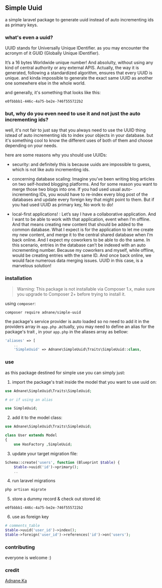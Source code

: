 ## Simple Uuid

a simple laravel package to generate uuid instead of auto incrementing ids as primary keys.

### what's even a uuid?
UUID stands for Universally Unique IDentifier. as you may encounter the acronym of it GUID (Globally Unique IDentifier).

It’s a 16 bytes Worldwide unique number! And absolulty, without using any kind of central authority or any external APIS. Actually, the way it is generated, following a standardized algorithm, ensures that every UUID is unique. and kinda impossible to generate the exact same UUID as another one somewhere else in the whole world.

and generally, it's something that looks like this:
```
e0fbbbb1-446c-4a75-be2e-746f555722b2
```
### but, why do you even need to use it and not just the auto incrementing ids?
well, it's not fair to just say that you always need to use the UUID thing istead of auto incrementing ids to index your objects in your database. but it's something cool to know the different uses of both of them and choose depending on your needs.

here are some reasons why you should use UUIDs:
* security: and definitely this is because uuids are impossible to guess, which is not like auto incrementing ids. 

* concerning database scaling: Imagine you’ve been writing blog articles on two self-hosted blogging platforms. And for some reason you want to merge those two blogs into one. If you had used usual auto-incrementing IDs, you would have to re-index every blog post of the databases and update every foreign key that might point to them. But if you had used UUID as primary key, No work to do!

* local-first applications! : Let’s say I have a collaborative application. And I want to be able to work with that application, event when I’m offline. And that means creating new content that should be added to the common database. What I expect is for the application to let me create my new content, and merge it to the central shared database when I’m back online. And I expect my coworkers to be able to do the same. In this scenario, entries in the database can’t be indexed with an auto incrementing number. Because my coworkers and myself, while offline, would be creating entries with the same ID. And once back online, we would face numerous data merging issues. UUID in this case, is a marvelous solution!

### installation 
> Warning: This package is not installable via Composer 1.x, make sure you upgrade to Composer 2+ before trying to install it.

using `composer`:

```
composer require adnane/simple-uuid
```
the package's service provider is auto loaded so no need to add it in the providers array in `app.php` .actually, you may need to define an alias for the package's trait , in your `app.php` in the aliases array as bellow:

```php
'aliases' => [
    ..
    'SimpleUuid' => Adnane\SimpleUuid\Traits\SimpleUuid::class,
```
### use 
as this package destined for simple use you can simply just:

1. import the package's trait inside the model that you want to use uuid on:

```php
use Adnane\SimpleUuid\Traits\SimpleUuid;

# or if using an alias 

use SimpleUuid;
```

2. add it to the model class:

```php 
use Adnane\SimpleUuid\Traits\SimpleUuid;

class User extends Model
{
    use HasFactory ,SimpleUuid;
```

3. update your target migration file:

```php 
Schema::create('users', function (Blueprint $table) {
    $table->uuid('id')->primary();
    ..         
```

4. run laravel migrations

```php 
php artisan migrate 
```

5. store a dummy record & check out stored id:

```
e0fbbbb1-446c-4a75-be2e-746f555722b2
```

6. use as foreign key 

```php 
# comments_table
$table->uuid('user_id')->index();
$table->foreign('user_id')->references('id')->on('users');
```

### contributing 
everyone is welcome :)

### credit 

[Adnane.Ka](https://github.com/adnane-ka/simple-uuid)
